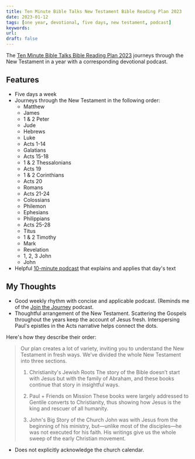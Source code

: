 ```yaml
---
title: Ten Minute Bible Talks New Testament Bible Reading Plan 2023
date: 2023-01-12
tags: [one year, devotional, five days, new testament, podcast]
keywords: 
url:
draft: false
---
```



The [Ten Minute Bible Talks Bible Reading Plan 2023](https://tenminutebibletalks.com/tmbt-bible-reading-plan-2023) journeys through the New Testament in a year with a corresponding devotional podcast.

## Features 

- Five days a week
- Journeys through the New Testament in the following order: 
  - Matthew
  - James
  - 1 & 2 Peter
  - Jude
  - Hebrews
  - Luke
  - Acts 1-14
  - Galatians
  - Acts 15-18
  - 1 & 2 Thessalonians
  - Acts 19
  - 1 & 2 Corinthians
  - Acts 20
  - Romans 
  - Acts 21-24
  - Colossians
  - Philemon
  - Ephesians
  - Philippians
  - Acts 25-28
  - Titus
  - 1 & 2 Timothy
  - Mark
  - Revelation
  - 1, 2, 3 John
  - John
- Helpful [10-minute podcast](https://tenminutebibletalks.com/episodes) that explains and applies that day's text

## My Thoughts
- Good weekly rhythm with concise and applicable podcast. (Reminds me of the [Join the Journey](/plans/join) podcast.
- Thoughtful arrangement of the New Testament. Scattering the Gospels throughout the years keep the account of Jesus fresh. Interspersing Paul's epistles in the Acts narrative helps connect the dots.

Here's how they describe their order:


>Our plan creates a lot of variety, inviting you to understand the New Testament in fresh ways. We’ve divided the whole New Testament into three sections.
> 
> 1. Christianity's Jewish Roots
>  The story of the Bible doesn’t start with Jesus but with the family of Abraham, and these books continue that story in insightful ways. 
>  
> 2. Paul + Friends on Mission
> These books were largely addressed to Gentile converts to Christianity, thus showing how Jesus is the king and rescuer of all humanity.
>  
> 3. John's Big Story of the Church
>  John was with Jesus from the beginning of his ministry, but—unlike most of the disciples—he was not executed for his faith. His writings give us the whole sweep of the early Christian movement.

- Does not explicitly acknowledge the church calendar.
